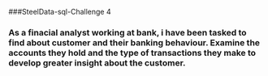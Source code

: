 ###SteelData-sql-Challenge 4
### As a finacial analyst working at bank, i have been tasked to find about customer and their banking behaviour. Examine the accounts they hold and the type of transactions they make to develop greater insight about the customer.
